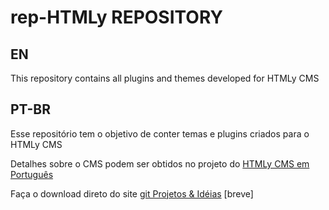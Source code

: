 # rep-HTMLy REPOSITORY
## EN
This repository contains all plugins and themes developed for HTMLy CMS

## PT-BR
Esse repositório tem o objetivo de conter temas e plugins criados para o HTMLy CMS

Detalhes sobre o CMS podem ser obtidos no projeto do [HTMLy CMS em Português](https://fabianosantosnet.github.io/HTMLyCMS/)  

Faça o download direto do site [git Projetos & Idéias](https://git.fabianosantos.net) [breve]


